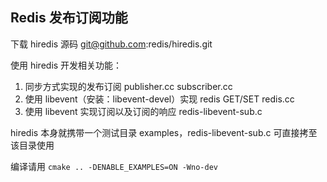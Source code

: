 <!--
 * @Author: Ron
 * @LastEditors: Ron
 * @FilePath: \issue-test\c++\test43\README.md
-->

## Redis 发布订阅功能

下载 hiredis 源码 git@github.com:redis/hiredis.git

使用 hiredis 开发相关功能：

1. 同步方式实现的发布订阅                                       publisher.cc subscriber.cc
2. 使用 libevent（安装：libevent-devel）实现 redis GET/SET      redis.cc
3. 使用 libevent 实现订阅以及订阅的响应                          redis-libevent-sub.c

hiredis 本身就携带一个测试目录 examples，redis-libevent-sub.c 可直接拷至该目录使用

编译请用 `cmake .. -DENABLE_EXAMPLES=ON -Wno-dev`
